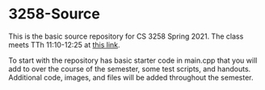# 3258-Source

This is the basic source repository for CS 3258 Spring 2021. The class meets TTh 11:10-12:25 at [this link](https://vanderbilt.zoom.us/j/99331074705?pwd=ODJxV2g5WmJqMFNGY1RVemp2QnlIdz09).


To start with the repository has basic starter code in main.cpp that you will add to over the course of the semester, some test scripts, and handouts. Additional code, images, and files will be added throughout the semester.
